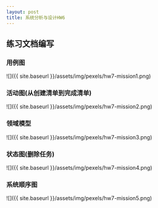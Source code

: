 ```yaml
---
layout: post
title: 系统分析与设计HW6
---
```


## 练习文档编写

### 用例图

![]({{ site.baseurl }}/assets/img/pexels/hw7-mission1.png)

### 活动图(从创建清单到完成清单)

![]({{ site.baseurl }}/assets/img/pexels/hw7-mission2.png)

### 领域模型

![]({{ site.baseurl }}/assets/img/pexels/hw7-mission3.png)

### 状态图(删除任务)

![]({{ site.baseurl }}/assets/img/pexels/hw7-mission4.png)

### 系统顺序图

![]({{ site.baseurl }}/assets/img/pexels/hw7-mission5.png)